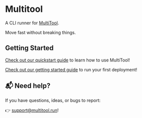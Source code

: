 # Multitool

A CLI runner for [MultiTool](https://www.multitool.run/).

Move fast without breaking things.

## Getting Started

[Check out our quickstart guide](/guides/quickstart.md) to learn how to use MultiTool!

[Check out our getting started guide](/guides/getting-started.md) to run your first deployment!

## 📬 Need help?

If you have questions, ideas, or bugs to report:

👉 [support@multitool.run](mailto:support@multitool.run)!
